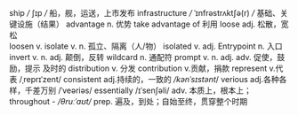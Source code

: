 ship                             _/_  ʃɪp _/_  船，舰，运送，上市发布
infrastructure                _/_ ˈɪnfrəstrʌktʃə(r) _/_   基础、关键设施（结果）
advantage                 n.   优势
take advantage of     利用
loose                           adj.   松散，宽松                  
loosen                          v.
isolate                          v.     n.            孤立、隔离（人/物）
isolated                        v.     adj.
Entrypoint                    n.     入口
invert                            v.    n.   adj. 颠倒，反转
wildcard                       n.    通配符
prompt                         v.   n.   adj.   adv.           促使，鼓励，提示       及时的
distribution                  v. 分发
contribution                 v.贡献，捐款
represent                      v.代表       /ˌreprɪˈzent/
consistent                     adj.持续的，一致的         _/kənˈsɪstənt_/
verious                          adj.各种各样，千差万别      /ˈveəriəs/
essentially                      /ɪˈsenʃəli/   adv. 本质上，根本上；
throughout                  - _/_θruːˈaʊt_/_        prep. 遍及，到处；自始至终，贯穿整个时期